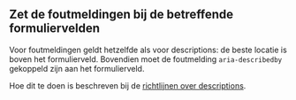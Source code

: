 ## Zet de foutmeldingen bij de betreffende formuliervelden

Voor foutmeldingen geldt hetzelfde als voor descriptions: de beste locatie is boven het formulierveld. Bovendien moet de foutmelding `aria-describedby` gekoppeld zijn aan het formulierveld.

Hoe dit te doen is beschreven bij de [richtlijnen over descriptions](/richtlijnen/formulieren/alle-richtlijnen/descriptions).
